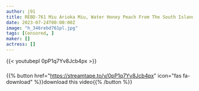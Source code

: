 ```yaml
---
author: j91
title: REBD-761 Miu Arioka Miu, Water Honey Peach From The South Island
date: 2023-07-24T00:00:00Z
image: "h_346rebd761pl.jpg"
tags: [Censored, ]
maker: []
actress: []
---
```



{{< youtubepl 0pP1q7Yv8Jcb4px >}}
###

{{% button href="https://streamtape.to/v/0pP1q7Yv8Jcb4px" icon="fas fa-download" %}}download this video{{% /button %}}
